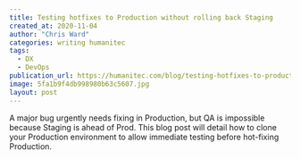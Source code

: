 ```yaml
---
title: Testing hotfixes to Production without rolling back Staging
created_at: 2020-11-04
author: "Chris Ward"
categories: writing humanitec
tags: 
  - DX
  - DevOps
publication_url: https://humanitec.com/blog/testing-hotfixes-to-production-without-rolling-back-staging
image: 5fa1b9f4db998980b63c5607.jpg
layout: post
---
```


A major bug urgently needs fixing in Production, but QA is impossible because Staging is ahead of Prod. This blog post will detail how to clone your Production environment to allow immediate testing before hot-fixing Production.

